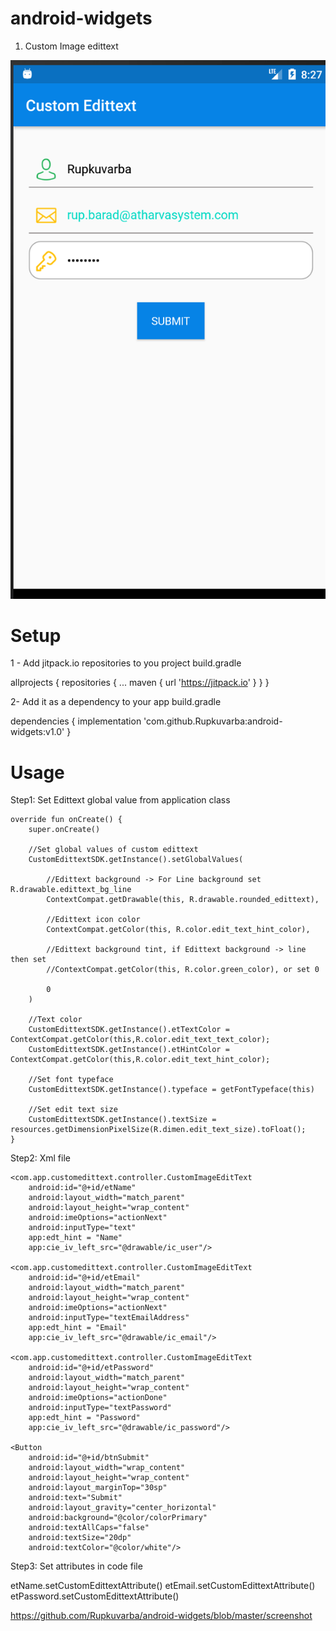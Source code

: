 # android-widgets

1. Custom Image edittext 

![alt text](https://github.com/Rupkuvarba/android-widgets/blob/master/screenshot/Screenshot7.png)


# Setup

1 - Add jitpack.io repositories to you project build.gradle

allprojects {
	repositories {
		...
	        maven { url 'https://jitpack.io' }
	}
}

2- Add it as a dependency to your app build.gradle

dependencies {
  implementation 'com.github.Rupkuvarba:android-widgets:v1.0'
}


# Usage
Step1: Set Edittext global value from application class


    override fun onCreate() {
        super.onCreate()
        
        //Set global values of custom edittext
        CustomEdittextSDK.getInstance().setGlobalValues(

            //Edittext background -> For Line background set R.drawable.edittext_bg_line
            ContextCompat.getDrawable(this, R.drawable.rounded_edittext),

            //Edittext icon color
            ContextCompat.getColor(this, R.color.edit_text_hint_color),
            
            //Edittext background tint, if Edittext background -> line then set
            //ContextCompat.getColor(this, R.color.green_color), or set 0
            
            0
        )

        //Text color
        CustomEdittextSDK.getInstance().etTextColor = ContextCompat.getColor(this,R.color.edit_text_text_color);
        CustomEdittextSDK.getInstance().etHintColor = ContextCompat.getColor(this,R.color.edit_text_hint_color);

        //Set font typeface
        CustomEdittextSDK.getInstance().typeface = getFontTypeface(this)

        //Set edit text size
        CustomEdittextSDK.getInstance().textSize = resources.getDimensionPixelSize(R.dimen.edit_text_size).toFloat();
    }
    


Step2: Xml file 


<?xml version="1.0" encoding="utf-8"?>
<LinearLayout xmlns:android="http://schemas.android.com/apk/res/android"
    xmlns:app="http://schemas.android.com/apk/res-auto"
    xmlns:tools="http://schemas.android.com/tools"
    android:layout_width="match_parent"
    android:layout_height="match_parent"
    android:orientation="vertical"
    android:layout_margin="20dp"
    tools:context=".controller.MainActivity">

    <com.app.customedittext.controller.CustomImageEditText
        android:id="@+id/etName"
        android:layout_width="match_parent"
        android:layout_height="wrap_content"
        android:imeOptions="actionNext"
        android:inputType="text"
        app:edt_hint = "Name"
        app:cie_iv_left_src="@drawable/ic_user"/>

    <com.app.customedittext.controller.CustomImageEditText
        android:id="@+id/etEmail"
        android:layout_width="match_parent"
        android:layout_height="wrap_content"
        android:imeOptions="actionNext"
        android:inputType="textEmailAddress"
        app:edt_hint = "Email"
        app:cie_iv_left_src="@drawable/ic_email"/>

    <com.app.customedittext.controller.CustomImageEditText
        android:id="@+id/etPassword"
        android:layout_width="match_parent"
        android:layout_height="wrap_content"
        android:imeOptions="actionDone"
        android:inputType="textPassword"
        app:edt_hint = "Password"
        app:cie_iv_left_src="@drawable/ic_password"/>

    <Button
        android:id="@+id/btnSubmit"
        android:layout_width="wrap_content"
        android:layout_height="wrap_content"
        android:layout_marginTop="30sp"
        android:text="Submit"
        android:layout_gravity="center_horizontal"
        android:background="@color/colorPrimary"
        android:textAllCaps="false"
        android:textSize="20dp"
        android:textColor="@color/white"/>

</LinearLayout>

Step3: Set attributes in code file

etName.setCustomEdittextAttribute()
etEmail.setCustomEdittextAttribute()
etPassword.setCustomEdittextAttribute()

https://github.com/Rupkuvarba/android-widgets/blob/master/screenshot






